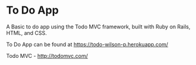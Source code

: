 # To Do App

A Basic to do app using the Todo MVC framework, built with Ruby on Rails, HTML, and CSS.

To Do App can be found at https://todo-wilson-p.herokuapp.com/

Todo MVC - http://todomvc.com/


